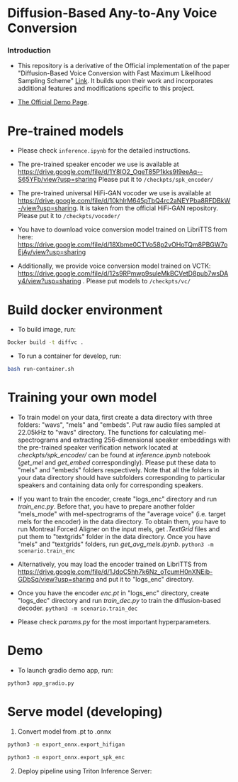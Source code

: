 # Diffusion-Based Any-to-Any Voice Conversion 

### Introduction
- This repository is a derivative of the Official implementation of the paper "Diffusion-Based Voice Conversion with Fast Maximum Likelihood Sampling Scheme" [Link](https://arxiv.org/abs/2109.13821). It builds upon their work and incorporates additional features and modifications specific to this project.


- [The Official Demo Page](https://diffvc-fast-ml-solver.github.io/).

# Pre-trained models

- Please check `inference.ipynb` for the detailed instructions.

- The pre-trained speaker encoder we use is available at https://drive.google.com/file/d/1Y8IO2_OqeT85P1kks9I9eeAq--S65YFb/view?usp=sharing
Please put it to `/checkpts/spk_encoder/`

- The pre-trained universal HiFi-GAN vocoder we use is available at https://drive.google.com/file/d/10khlrM645pTbQ4rc2aNEYPba8RFDBkW-/view?usp=sharing. It is taken from the official HiFi-GAN repository. Please put it to `/checkpts/vocoder/`

- You have to download voice conversion model trained on LibriTTS from here: https://drive.google.com/file/d/18Xbme0CTVo58p2vOHoTQm8PBGW7oEjAy/view?usp=sharing

- Additionally, we provide voice conversion model trained on VCTK: https://drive.google.com/file/d/12s9RPmwp9suleMkBCVetD8pub7wsDAy4/view?usp=sharing
. Please put models to `/checkpts/vc/`

# Build docker environment 

- To build image, run:
```bash
Docker build -t diffvc .
``` 

- To run a container for develop, run:
```bash
bash run-container.sh
```

# Training your own model

- To train model on your data, first create a data directory with three folders: "wavs", "mels" and "embeds". Put raw audio files sampled at 22.05kHz to "wavs" directory. The functions for calculating mel-spectrograms and extracting 256-dimensional speaker embeddings with the pre-trained speaker verification network located at *checkpts/spk_encoder/* can be found at *inference.ipynb* notebook (*get_mel* and *get_embed* correspondingly). Please put these data to "mels" and "embeds" folders respectively. Note that all the folders in your data directory should have subfolders corresponding to particular speakers and containing data only for corresponding speakers.

- If you want to train the encoder, create "logs_enc" directory and run *train_enc.py*. Before that, you have to prepare another folder "mels_mode" with mel-spectrograms of the "average voice" (i.e. target mels for the encoder) in the data directory. To obtain them, you have to run Montreal Forced Aligner on the input mels, get *.TextGrid* files and put them to "textgrids" folder in the data directory. Once you have "mels" and "textgrids" folders, run *get_avg_mels.ipynb*.
 `python3 -m scenario.train_enc`
- Alternatively, you may load the encoder trained on LibriTTS from https://drive.google.com/file/d/1JdoC5hh7k6Nz_oTcumH0nXNEib-GDbSq/view?usp=sharing and put it to "logs_enc" directory.

- Once you have the encoder *enc.pt* in "logs_enc" directory, create "logs_dec" directory and run *train_dec.py* to train the diffusion-based decoder.
`python3 -m scenario.train_dec`
- Please check *params.py* for the most important hyperparameters.

# Demo 

- To launch gradio demo app, run:
```bash
python3 app_gradio.py
``` 

# Serve model (developing)

1. Convert model from .pt to .onnx
```bash
python3 -m export_onnx.export_hifigan
```

```bash
python3 -m export_onnx.export_spk_enc
```

2. Deploy pipeline using Triton Inference Server: 

